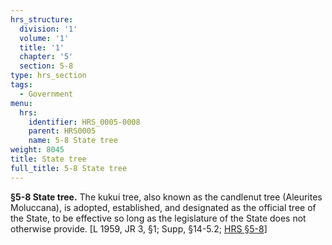 ```yaml
---
hrs_structure:
  division: '1'
  volume: '1'
  title: '1'
  chapter: '5'
  section: 5-8
type: hrs_section
tags:
  - Government
menu:
  hrs:
    identifier: HRS_0005-0008
    parent: HRS0005
    name: 5-8 State tree
weight: 8045
title: State tree
full_title: 5-8 State tree
---
```

**§5-8 State tree.** The kukui tree, also known as the candlenut tree (Aleurites Moluccana), is adopted, established, and designated as the official tree of the State, to be effective so long as the legislature of the State does not otherwise provide. [L 1959, JR 3, §1; Supp, §14-5.2; [HRS §5-8](/title-1/chapter-5/section-5-8/)]
